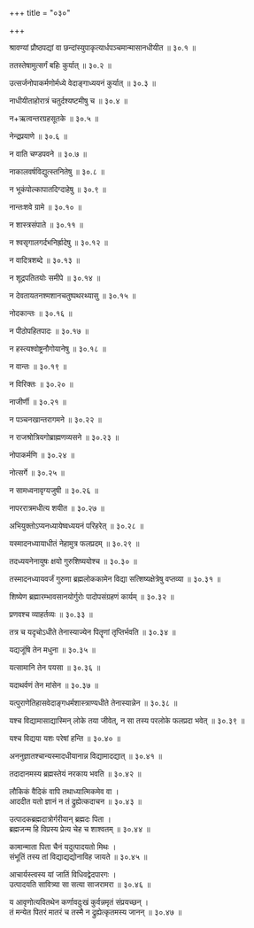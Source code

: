 +++
title = "०३०"

+++

श्रावण्यां प्रौष्ठपद्यां वा छन्दांस्युपाकृत्यार्धपञ्चमान्मासानधीयीत ॥ ३०.१ ॥

ततस्तेषामुत्सर्गं बहिः कुर्यात् ॥ ३०.२ ॥

उत्सर्जनोपाकर्मणोर्मध्ये वेदाङ्गाध्ययनं कुर्यात् ॥ ३०.३ ॥

नाधीयीताहोरात्रं चतुर्दश्यष्टमीषु च ॥ ३०.४ ॥

न+ऋत्वन्तरग्रहसूतके ॥ ३०.५ ॥

नेन्द्रप्रयाणे ॥ ३०.६ ॥

न वाति चण्डपवने ॥ ३०.७ ॥

नाकालवर्षविद्युत्स्तनितेषु ॥ ३०.८ ॥

न भूकंपोल्कापातदिग्दाहेषु ॥ ३०.९ ॥

नान्तःशवे ग्रामे ॥ ३०.१० ॥

न शास्त्रसंपाते ॥ ३०.११ ॥

न श्वसृगालगर्दभनिर्ह्रादेषु ॥ ३०.१२ ॥

न वादित्रशब्दे ॥ ३०.१३ ॥

न शूद्रपतितयोः समीपे ॥ ३०.१४ ॥

न देवतायतनश्मशानचतुष्पथरथ्यासु ॥ ३०.१५ ॥

नोदकान्तः ॥ ३०.१६ ॥

न पीठोपहितपादः ॥ ३०.१७ ॥

न हस्त्यश्वोष्ट्रनौगोयानेषु ॥ ३०.१८ ॥

न वान्तः ॥ ३०.१९ ॥

न विरिक्तः ॥ ३०.२० ॥

नाजीर्णी ॥ ३०.२१ ॥

न पञ्चनखान्तरागमने ॥ ३०.२२ ॥

न राजश्रोत्रियगोब्राह्मणव्यसने ॥ ३०.२३ ॥

नोपाकर्मणि ॥ ३०.२४ ॥

नोत्सर्गे ॥ ३०.२५ ॥

न सामध्वनावृग्यजुषी ॥ ३०.२६ ॥

नापररात्रमधीत्य शयीत ॥ ३०.२७ ॥

अभियुक्तोऽप्यनध्यायेष्वध्ययनं परिहरेत् ॥ ३०.२८ ॥

यस्मादनध्यायाधीतं नेहामुत्र फलप्रदम् ॥ ३०.२९ ॥

तदध्ययनेनायुषः क्षयो गुरुशिष्ययोश्च ॥ ३०.३० ॥

तस्मादनध्यायवर्जं गुरुणा ब्रह्मलोककामेन विद्या सत्शिष्यक्षेत्रेषु वप्तव्या ॥ ३०.३१ ॥

शिष्येण ब्रह्मारम्भावसानयोर्गुरोः पादोपसंग्रहणं कार्यम् ॥ ३०.३२ ॥

प्रणवश्च व्याहर्तव्यः ॥ ३०.३३ ॥

तत्र च यदृचोऽधीते तेनास्याज्येन पितॄणां तृप्तिर्भवति ॥ ३०.३४ ॥

यद्यजूंषि तेन मधुना ॥ ३०.३५ ॥

यत्सामानि तेन पयसा ॥ ३०.३६ ॥

यदाथर्वणं तेन मांसेन ॥ ३०.३७ ॥

यत्पुराणेतिहासवेदाङ्गधर्मशास्त्राण्यधीते तेनास्यान्नेन ॥ ३०.३८ ॥

यश्च विद्यामासाद्यास्मिन् लोके तया जीवेत्, न सा तस्य परलोके फलप्रदा भवेत् ॥ ३०.३९ ॥

यश्च विद्यया यशः परेषां हन्ति ॥ ३०.४० ॥

अननुज्ञातश्चान्यस्मादधीयानान्न विद्यामादद्यात् ॥ ३०.४१ ॥

तदादानमस्य ब्रह्मस्तेयं नरकाय भवति ॥ ३०.४२ ॥

लौकिकं वैदिकं वापि तथाध्यात्मिकमेव वा  ।  
आददीत यतो ज्ञानं न तं द्रुह्येत्कदाचन  ॥ ३०.४३ ॥

उत्पादकब्रह्मदात्रोर्गरीयान् ब्रह्मदः पिता  ।  
ब्रह्मजन्म हि विप्रस्य प्रेत्य चेह च शाश्वतम्  ॥ ३०.४४ ॥

कामान्माता पिता चैनं यदुत्पादयतो मिथः  ।  
संभूतिं तस्य तां विद्याद्यद्योनाविह जायते  ॥ ३०.४५ ॥

आचार्यस्त्वस्य यां जातिं विधिवद्वेदपारगः  ।  
उत्पादयति सावित्र्या सा सत्या साजरामरा  ॥ ३०.४६ ॥

य आवृणोत्यवितथेन कर्णावदुःखं कुर्वन्नमृतं संप्रयच्छन्  ।  
तं मन्येत पितरं मातरं च तस्मै न द्रुह्येत्कृतमस्य जानन्  ॥ ३०.४७ ॥


